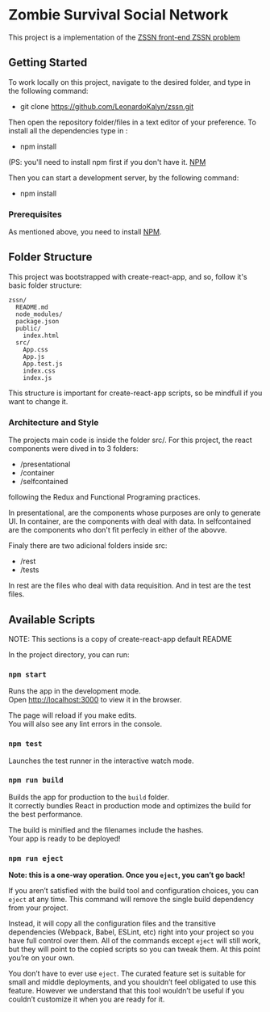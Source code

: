 # Zombie Survival Social Network

This project is a implementation of the [ZSSN front-end ZSSN problem](https://gist.github.com/akitaonrails/694fc9e85735c400d7e0dc8e79576288)


## Getting Started

To work locally on this project, navigate to the desired folder, and type in the following command:
* git clone https://github.com/LeonardoKalyn/zssn.git 

Then open the repository folder/files in a text editor of your preference.
To install all the dependencies type in :

* npm install <br>

(PS: you'll need to install npm first if you don't have it. [NPM](https://www.npmjs.com/get-npm)

Then you can start a development server, by the following command:
* npm install

### Prerequisites

As mentioned above, you need to install  [NPM](https://www.npmjs.com/get-npm).

## Folder Structure

This project was bootstrapped with create-react-app, and so, follow it's basic folder structure:

```
zssn/
  README.md
  node_modules/
  package.json
  public/
    index.html
  src/
    App.css
    App.js
    App.test.js
    index.css
    index.js
```
This structure is important for create-react-app scripts, so be mindfull if you want to change it.

### Architecture and Style

The projects main code is inside the folder src/.
For this project, the react components were dived in to 3 folders:
* /presentational
* /container
* /selfcontained

following the Redux and Functional Programing practices.

In presentational, are the components whose purposes are only to generate UI.
In container, are the components with deal with data.
In selfcontained are the components who don't fit perfecly in either of the abovve.

Finaly there are two adicional folders inside src:
 * /rest
 * /tests
 
In rest are the files who deal with data requisition.
And in test are the test files.

## Available Scripts

NOTE: This sections is a copy of create-react-app default README

In the project directory, you can run:

### `npm start`

Runs the app in the development mode.<br>
Open [http://localhost:3000](http://localhost:3000) to view it in the browser.

The page will reload if you make edits.<br>
You will also see any lint errors in the console.

### `npm test`

Launches the test runner in the interactive watch mode.

### `npm run build`

Builds the app for production to the `build` folder.<br>
It correctly bundles React in production mode and optimizes the build for the best performance.

The build is minified and the filenames include the hashes.<br>
Your app is ready to be deployed!

### `npm run eject`

**Note: this is a one-way operation. Once you `eject`, you can’t go back!**

If you aren’t satisfied with the build tool and configuration choices, you can `eject` at any time. This command will remove the single build dependency from your project.

Instead, it will copy all the configuration files and the transitive dependencies (Webpack, Babel, ESLint, etc) right into your project so you have full control over them. All of the commands except `eject` will still work, but they will point to the copied scripts so you can tweak them. At this point you’re on your own.

You don’t have to ever use `eject`. The curated feature set is suitable for small and middle deployments, and you shouldn’t feel obligated to use this feature. However we understand that this tool wouldn’t be useful if you couldn’t customize it when you are ready for it.
